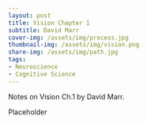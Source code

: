 ```yaml
---
layout: post
title: Vision Chapter 1
subtitle: David Marr
cover-img: /assets/img/process.jpg
thumbnail-img: /assets/img/vision.png
share-img: /assets/img/path.jpg
tags: 
- Neuroscience
- Cognitive Science
---
```




Notes on Vision Ch.1 by David Marr.

Placeholder
